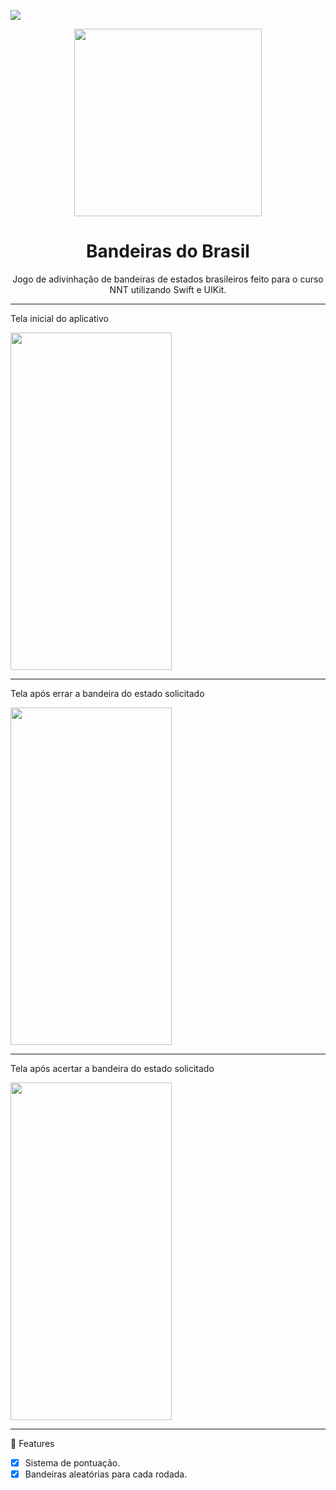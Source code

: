 
<a href="https://developer.apple.com/documentation/uikit" target="_blank"> <img src="https://img.shields.io/badge/Made%20with-UIKit-orange"/></a>

<p align="center"> <img src="https://images.emojiterra.com/twitter/512px/1f1e7-1f1f7.png" width="300" height="300"/> </p>
<h1 align="center"> Bandeiras do Brasil  </h1> 
<p align="center">Jogo de adivinhação de bandeiras de estados brasileiros feito para o curso NNT utilizando Swift e UIKit.</p> 


<hr>
<p>Tela inicial do aplicativo </p>
<img src="https://user-images.githubusercontent.com/84822895/183990372-2cffde53-8cae-44d6-a282-73a9520efd57.png" width="258" height="540"/>
<hr>
<p> Tela após errar a bandeira do estado solicitado </p>
<img src="https://user-images.githubusercontent.com/84822895/183991293-dee0ba53-1d49-400b-b947-3f9a3cc19697.png" width="258" height="540"/>
<hr>
<p> Tela após acertar a bandeira do estado solicitado </p>
<img src="https://user-images.githubusercontent.com/84822895/183992216-13f5f02a-7819-40a1-8485-c0f3f2de24fc.png" width="258" height="540"/>
<hr>

<p> 🚀 Features</p>

- [x] Sistema de pontuação.
- [x] Bandeiras aleatórias para cada rodada.
